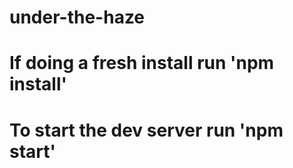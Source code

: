 # under-the-haze
#
# If doing a fresh install run 'npm install'
# To start the dev server run 'npm start'